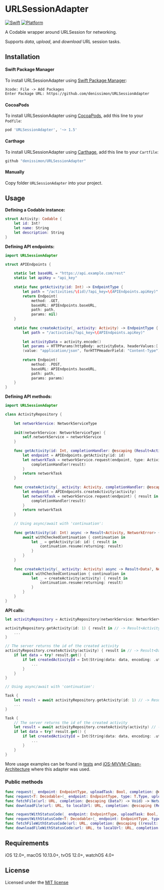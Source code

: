 # URLSessionAdapter

[![Swift](https://img.shields.io/badge/Swift-5-orange.svg?style=flat)](https://swift.org)
[![Platform](https://img.shields.io/badge/platform-iOS%20%7C%20macOS%20%7C%20watchOS%20%7C%20tvOS-lightgrey.svg)](https://developer.apple.com/swift/)

A Codable wrapper around URLSession for networking.

Supports _data_, _upload_, and _download_ URL session tasks.

Installation
------------

#### Swift Package Manager

To install URLSessionAdapter using [Swift Package Manager](https://swift.org/package-manager):

```txt
Xcode: File -> Add Packages
Enter Package URL: https://github.com/denissimon/URLSessionAdapter
```

#### CocoaPods

To install URLSessionAdapter using [CocoaPods](https://cocoapods.org), add this line to your `Podfile`:

```ruby
pod 'URLSessionAdapter', '~> 1.5'
```

#### Carthage

To install URLSessionAdapter using [Carthage](https://github.com/Carthage/Carthage), add this line to your `Cartfile`:

```ruby
github "denissimon/URLSessionAdapter"
```

#### Manually

Copy folder `URLSessionAdapter` into your project.

Usage
-----

**Defining a Codable instance:**

```swift
struct Activity: Codable {
    let id: Int?
    let name: String
    let description: String
}
```

**Defining API endpoints:**

```swift
import URLSessionAdapter

struct APIEndpoints {
    
    static let baseURL = "https://api.example.com/rest"
    static let apiKey = "api_key"
    
    static func getActivity(id: Int) -> EndpointType {
        let path = "/activities/\(id)/?api_key=\(APIEndpoints.apiKey)"        
        return Endpoint(
            method: .GET,
            baseURL: APIEndpoints.baseURL,
            path: path,
            params: nil)
    }
    
    static func createActivity(_ activity: Activity) -> EndpointType {
        let path = "/activities/?api_key=\(APIEndpoints.apiKey)"
        
        let activityData = activity.encode()
        let params = HTTPParams(httpBody: activityData, headerValues:[
        (value: "application/json", forHTTPHeaderField: "Content-Type")])
        
        return Endpoint(
            method: .POST,
            baseURL: APIEndpoints.baseURL,
            path: path,
            params: params)
    }
}
```

**Defining API methods:**

```swift
import URLSessionAdapter

class ActivityRepository {
    
    let networkService: NetworkServiceType
    
    init(networkService: NetworkServiceType) {
        self.networkService = networkService
    }
    
    func getActivity(id: Int, completionHandler: @escaping (Result<Activity, NetworkError>) -> Void) -> NetworkCancellable? {
        let endpoint = APIEndpoints.getActivity(id: id)
        let networkTask = networkService.request(endpoint, type: Activity.self) { result in
            completionHandler(result)
        }
        return networkTask
    }
    
    func createActivity(_ activity: Activity, completionHandler: @escaping (Result<Data?, NetworkError>) -> Void) -> NetworkCancellable? {
        let endpoint = APIEndpoints.createActivity(activity)
        let networkTask = networkService.request(endpoint) { result in
            completionHandler(result)
        }
        return networkTask
    }
    
    // Using async/await with 'continuation':
    
    func getActivity(id: Int) async -> Result<Activity, NetworkError> {
        await withCheckedContinuation { continuation in
            let _ = getActivity(id: id) { result in
                continuation.resume(returning: result)
            }
        }
    }
    
    func createActivity(_ activity: Activity) async -> Result<Data?, NetworkError> {
        await withCheckedContinuation { continuation in
            let _ = createActivity(activity) { result in
                continuation.resume(returning: result)
            }
        }
    }
}
```

**API calls:**

```swift
let activityRepository = ActivityRepository(networkService: NetworkService())

activityRepository.getActivity(id: 1) { result in // -> Result<Activity, NetworkError>
    ...
}

// The server returns the id of the created activity
activityRepository.createActivity(activity) { result in // -> Result<Data?, NetworkError>
    if let data = try? result.get() {
        if let createdActivityId = Int(String(data: data, encoding: .utf8) ?? "") {
            ...
        }
    }
}

// Using async/await with 'continuation':

Task {
    let result = await activityRepository.getActivity(id: 1) // -> Result<Activity, NetworkError>
    ...
}

Task {
    // The server returns the id of the created activity
    let result = await activityRepository.createActivity(activity) // -> Result<Data?, NetworkError>
    if let data = try? result.get() {
        if let createdActivityId = Int(String(data: data, encoding: .utf8) ?? "") {
            ...
        }
    }
}
```

More usage examples can be found in [tests](https://github.com/denissimon/URLSessionAdapter/tree/main/Tests/URLSessionAdapterTests) and [iOS-MVVM-Clean-Architecture](https://github.com/denissimon/iOS-MVVM-Clean-Architecture) where this adapter was used.

### Public methods

```swift
func request(_ endpoint: EndpointType, uploadTask: Bool, completion: @escaping (Result<Data?, NetworkError>) -> Void) -> NetworkCancellable?
func request<T: Decodable>(_ endpoint: EndpointType, type: T.Type, uploadTask: Bool, completion: @escaping (Result<T, NetworkError>) -> Void) -> NetworkCancellable?
func fetchFile(url: URL, completion: @escaping (Data?) -> Void) -> NetworkCancellable?
func downloadFile(url: URL, to localUrl: URL, completion: @escaping (Result<Bool, NetworkError>) -> Void) -> NetworkCancellable?

func requestWithStatusCode(_ endpoint: EndpointType, uploadTask: Bool, completion: @escaping (Result<(result: Data?, statusCode: Int?), NetworkError>) -> Void) -> NetworkCancellable?
func requestWithStatusCode<T: Decodable>(_ endpoint: EndpointType, type: T.Type, uploadTask: Bool, completion: @escaping (Result<(result: T, statusCode: Int?), NetworkError>) -> Void) -> NetworkCancellable?
func fetchFileWithStatusCode(url: URL, completion: @escaping ((result: Data?, statusCode: Int?)) -> Void) -> NetworkCancellable?
func downloadFileWithStatusCode(url: URL, to localUrl: URL, completion: @escaping (Result<(result: Bool, statusCode: Int?), NetworkError>) -> Void) -> NetworkCancellable?
```

Requirements
------------

iOS 12.0+, macOS 10.13.0+, tvOS 12.0+, watchOS 4.0+

License
-------

Licensed under the [MIT license](https://github.com/denissimon/URLSessionAdapter/blob/main/LICENSE)
